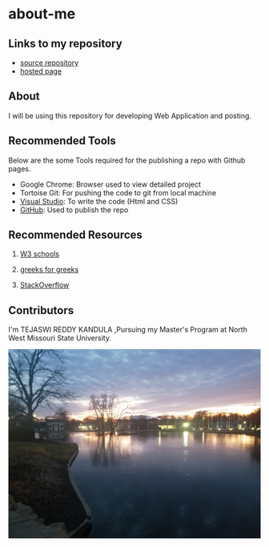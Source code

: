 # about-me

## Links to my repository
- [source repository](https://github.com/Teju2404/about-me)
- [hosted page](https://teju2404.github.io/about-me/)

## About

I will be using this repository for developing Web Application and posting.

## Recommended Tools

Below are the some Tools required for the publishing a repo with Github pages.

- Google Chrome: Browser used to view detailed project
- Tortoise Git: For pushing the code to git from local machine
- [Visual Studio](https://code.visualstudio.com/docs): To write the code (Html and CSS)
- [GitHub](https://github.com/): Used to publish the repo

## Recommended Resources

1. [W3 schools](https://www.w3schools.com/)

2. [greeks for greeks](https://www.geeksforgeeks.org/)

3. [StackOverflow](https://stackoverflow.com/)

##  Contributors

I'm TEJASWI REDDY KANDULA ,Pursuing my Master's Program at North West Missouri State University.

![image](https://github.com/Teju2404/about-me/blob/master/ColdenPond.jpg?raw=true)



